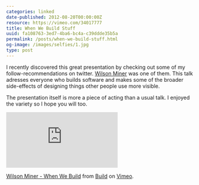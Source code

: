 ```yaml
---
categories: linked
date-published: 2012-08-20T00:00:00Z
resource: https://vimeo.com/34017777
title: When We Build Stuff
uuid: fa108763-3ed7-4ba6-bc4a-c39ddde35b5a
permalink: /posts/when-we-build-stuff.html
og-image: /images/selfies/1.jpg
type: post
---
```

I recently discovered this great presentation by checking out some of my follow-recommendations on
twitter. [Wilson Miner](https://twitter.com/wilsonminer) was one of them.
This talk adresses everyone who builds software and makes some of the broader side-effects
of designing things other people use more visible.

The presentation itself is more a piece of acting than a usual talk.
I enjoyed the variety so I hope you will too.

<div class="responsive-embed"><iframe src="https://player.vimeo.com/video/34017777?byline=0&amp;portrait=0&amp;color=a5e2a1" frameborder="0" webkitAllowFullScreen mozallowfullscreen allowFullScreen></iframe></div>

<p><a href="http://vimeo.com/34017777">Wilson Miner - When We Build</a> from <a href="http://vimeo.com/build">Build</a> on <a href="http://vimeo.com">Vimeo</a>.</p>
